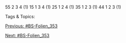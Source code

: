 55 2 3 4 (1)
15 1 3 4 (1)
25 1 2 4 (1)
35 1 2 3 (1)
44 1 2 3 (1)

   Tags & Topics:
   

[Previous: #BS-Folien_353](BS-Folien_353.md)

[Next: #BS-Folien_353](BS-Folien_353.md)